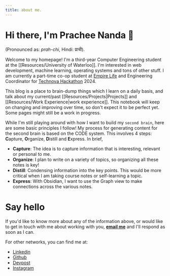 ```yaml
---
title: about me.
---
```

# Hi there, I'm Prachee Nanda 👋

(Pronounced as: *prah-chi*, Hindi: प्राची).

Welcome to my homepage! I'm a third-year Computer Engineering student at the [[Resources/University of Waterloo]]. I'm interested in web development, machine learning, operating systems and tons of other stuff. I am currently a part-time co-op student at [Empire Life](https://www.empire.ca/) and Engineering Coordinator for [Technova Hackathon](https://itstechnova.org/) 2024.

This blog is a place to brain-dump things which I learn on a daily basis, and talk about my current/past [[Resources/Projects|Projects]] and [[Resources/Work Experience|work experience]]. This notebook will keep on changing and improving over time, so don't expect it to be perfect yet. Some pages might still be a work in progress.

While I'm still playing around with how I want to build my `second brain`, here are some basic principles I follow! My process for generating content for the second brain is based on the CODE system. This involves 4 steps: **C**apture, **O**rganize, **D**istill and **E**xpress. In brief,
- **Capture**: The idea is to capture information that is interesting, relevant or personal to me.
- **Organize**: I plan to write on a variety of topics, so organizing all these notes is key! 
- **Distill**: Condensing information into the key points. This would be more critical when I am taking course notes or self-learning a topic.
- **Express**: With Obsidian, I want to use the Graph view to make connections across the various notes.

# Say hello

If you'd like to know more about any of the information above, or would like to get in touch with me about working with you, [**email me**](mailto:p4nanda@uwaterloo.ca) and I'll respond as soon as I can.

For other networks, you can find me at:
- [Linkedin](https://www.linkedin.com/in/pracheenanda/)
- [Github](https://github.com/prachee-n16)
- [Devpost](https://devpost.com/nprachee16)
- [Instagram](https://www.instagram.com/pracheenanda/?hl=en)

